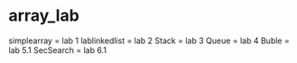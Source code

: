 # array_lab
simplearray = lab 1
lablinkedlist = lab 2
Stack = lab 3
Queue = lab 4
Buble = lab 5.1
SecSearch = lab 6.1

